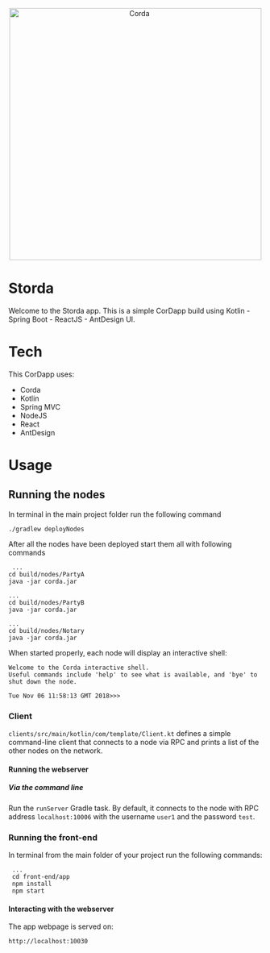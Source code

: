 <p align="center">
  <img src="https://www.corda.net/wp-content/uploads/2016/11/fg005_corda_b.png" alt="Corda" width="500">
</p>

# Storda

Welcome to the Storda app. This is a simple CorDapp build using Kotlin - Spring Boot - ReactJS - AntDesign UI.

# Tech

This CorDapp uses:

* Corda
* Kotlin
* Spring MVC
* NodeJS
* React
* AntDesign

# Usage

## Running the nodes

In terminal in the main project folder run the following command

    ./gradlew deployNodes

After all the nodes have been deployed start them all with following commands

     ...
    cd build/nodes/PartyA
    java -jar corda.jar
    
    ...
    cd build/nodes/PartyB
    java -jar corda.jar
    
    ...
    cd build/nodes/Notary
    java -jar corda.jar

When started properly, each node will display an interactive shell:

    Welcome to the Corda interactive shell.
    Useful commands include 'help' to see what is available, and 'bye' to shut down the node.
    
    Tue Nov 06 11:58:13 GMT 2018>>>

### Client

`clients/src/main/kotlin/com/template/Client.kt` defines a simple command-line client that connects to a node via RPC 
and prints a list of the other nodes on the network.

#### Running the webserver

##### Via the command line

Run the `runServer` Gradle task. By default, it connects to the node with RPC address `localhost:10006` with 
the username `user1` and the password `test`.

### Running the front-end

In terminal from the main folder of your project run the following commands:
     
     ...
     cd front-end/app
     npm install
     npm start

#### Interacting with the webserver

The app webpage is served on:

    http://localhost:10030
    